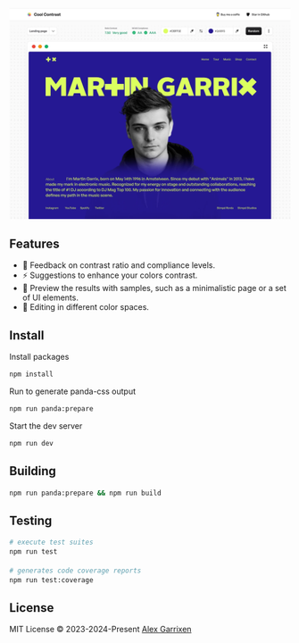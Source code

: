 ![inspect the perfect combination of your colors](./public/seo-og-image.webp "inspect the perfect combination of your colors")

## Features

- 🔎 Feedback on contrast ratio and compliance levels.
- ⚡️ Suggestions to enhance your colors contrast.
- 👀 Preview the results with samples, such as a minimalistic page or a set of UI elements.
- 🎨 Editing in different color spaces.

## Install

Install packages

```bash
npm install
```

Run to generate panda-css output

```bash
npm run panda:prepare
```

Start the dev server

```bash
npm run dev
```

## Building

```bash
npm run panda:prepare && npm run build
```

## Testing

```bash
# execute test suites
npm run test

# generates code coverage reports
npm run test:coverage
```

## License

MIT License © 2023-2024-Present [Alex Garrixen](https://github.com/AlexGarrixen)
